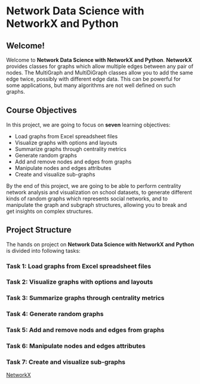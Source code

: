 # Network Data Science with NetworkX and Python

## Welcome!
Welcome to **Network Data Science with NetworkX and Python**. **NetworkX** provides classes for graphs which allow multiple edges between any pair of nodes. The MultiGraph and MultiDiGraph classes allow you to add the same edge twice, possibly with different edge data. This can be powerful for some applications, but many algorithms are not well defined on such graphs. 

## Course Objectives
In this project, we are going to focus on **seven** learning objectives:

- Load graphs from Excel spreadsheet files
- Visualize graphs with options and layouts
- Summarize graphs through centrality metrics
- Generate random graphs
- Add and remove nodes and edges from graphs
- Manipulate nodes and edges attributes
- Create and visualize sub-graphs

By the end of this project, we are going to be able to perform centrality network analysis and visualization on school datasets, to generate different kinds of random graphs which represents social networks, and to manipulate the graph and subgraph structures, allowing you to break and get insights on complex structures.

## Project Structure
The hands on project on **Network Data Science with NetworkX and Python** is divided into following tasks:

### Task 1: Load graphs from Excel spreadsheet files
### Task 2: Visualize graphs with options and layouts
### Task 3: Summarize graphs through centrality metrics
### Task 4: Generate random graphs
### Task 5: Add and remove nods and edges from graphs
### Task 6: Manipulate nodes and edges attributes
### Task 7: Create and visualize sub-graphs

[NetworkX](https://networkx.github.io/documentation/stable/auto_examples/index.html)
